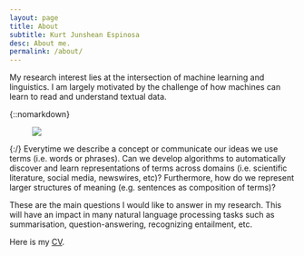 ```yaml
---
layout: page
title: About
subtitle: Kurt Junshean Espinosa
desc: About me.
permalink: /about/
---
```


<div class="pretty-links">

<div class="lead lead-about">My research interest lies at the intersection of machine learning and linguistics. I am largely motivated by the challenge of how machines can learn to read and understand textual data.
</div>

{::nomarkdown} 
<figure class="site-profile">
    <img src="{{ site.baseurl }}/assets/img/profile.jpg">
</figure>
{:/}
 Everytime we describe a concept or communicate our ideas we use terms (i.e. words or phrases). Can we develop algorithms to automatically discover and learn representations of terms across domains (i.e. scientific literature, social media, newswires, etc)? Furthermore, how do we represent larger structures of meaning (e.g. sentences as composition of terms)?

 These are the main questions I would like to answer in my research. This will have an impact in many natural language processing tasks such as summarisation, question-answering, recognizing entailment, etc.

 Here is my [CV](https://docs.google.com/document/d/1ETLgrJm_gqzRFj-rnfbmnzYuypli1QTD1fqmD10DmhA/edit?usp=sharing).
</div>